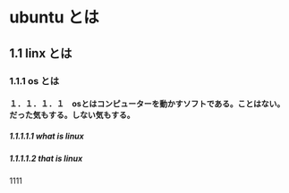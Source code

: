 # ubuntu とは
## 1.1 linx とは
### 1.1.1 os とは
#### １．１．１．１　osとはコンピューターを動かすソフトである。ことはない。だった気もする。しない気もする。
##### 1.1.1.1.1 what is linux
##### 1.1.1.1.2 that is linux
1111


